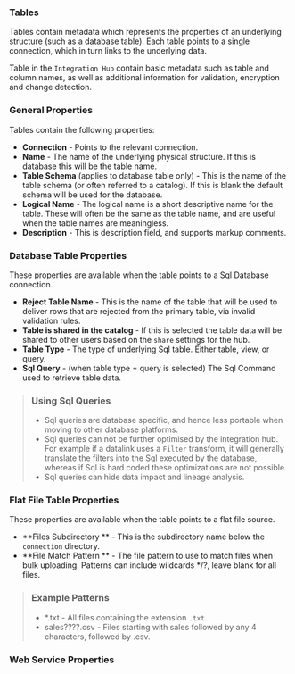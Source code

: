 ### Tables

Tables contain metadata which represents the properties of an underlying structure (such as a database table).  Each table points to a single connection, which in turn links to the underlying data.

Table in the `Integration Hub` contain basic metadata such as table and column names, as well as additional information for validation, encryption and change detection.

### General Properties

Tables contain the following properties:
* **Connection** - Points to the relevant connection.
* **Name** - The name of the underlying physical structure.  If this is database this will be the table name.
* **Table Schema** (applies to database table only) - This is the name of the table schema (or often referred to a catalog).  If this is blank the default schema will be used for the database.
* **Logical Name** - The logical name is a short descriptive name for the table.  These will often be the same as the table name, and are useful when the table names are meaningless.
* **Description** - This is description field, and supports markup comments.

### Database Table Properties

These properties are available when the table points to a Sql Database connection.

* **Reject Table Name** - This is the name of the table that will be used to deliver rows that are rejected from the primary table, via invalid validation rules.
* **Table is shared in the catalog** - If this is selected the table data will be shared to other users based on the `share` settings for the hub.
* **Table Type** - The type of underlying Sql table.  Either table, view, or query.
* **Sql Query** - (when table type = query is selected) The Sql Command used to retrieve table data.

> ### Using Sql Queries
> * Sql queries are database specific, and hence less portable when moving to other database platforms.
> * Sql queries can not be further optimised by the integration hub.  For example if a datalink uses a `Filter` transform, it will generally translate the filters into the Sql executed by the database, whereas if Sql is hard coded these optimizations are not possible.
> * Sql queries can hide data impact and lineage analysis.

### Flat File Table Properties

These properties are available when the table points to a flat file source.

* **Files Subdirectory ** - This is the subdirectory name below the `connection` directory.  
* **File Match Pattern ** -  The file pattern to use to match files when bulk uploading. Patterns can include wildcards */?, leave blank for all files.

> ### Example Patterns
> * *.txt - All files containing the extension `.txt`.
> * sales????.csv - Files starting with sales followed by any 4 characters, followed by .csv.

### Web Service Properties



